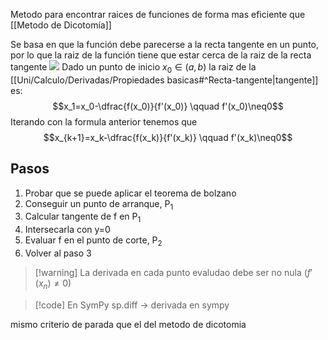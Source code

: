 Metodo para encontrar raices de funciones de forma mas eficiente que [[Metodo de Dicotomía]]

Se basa en que la función debe parecerse a la recta tangente en un punto, por lo que la raiz de la función tiene que estar cerca de la raiz de la recta tangente
<img src="https://luishervella.github.io/JB_Calculo1_UDC/_images/cap_der_newton.png" class="center">
Dado un punto de inicio $x_0 \in (a,b)$ la raiz de la [[Uni/Calculo/Derivadas/Propiedades basicas#^Recta-tangente|tangente]] es: $$x_1=x_0-\dfrac{f(x_0)}{f'(x_0)} \qquad f'(x_0)\neq0$$
Iterando con la formula anterior tenemos que $$x_{k+1}=x_k-\dfrac{f(x_k)}{f'(x_k)} \qquad f'(x_k)\neq0$$


## Pasos
1. Probar que se puede aplicar el teorema de bolzano
2. Conseguir un punto de arranque, P$_1$
3. Calcular tangente de f en P$_1$ 
4. Intersecarla con y=0
5. Evaluar f en el punto de corte, P$_2$
6. Volver al paso 3

> [!warning] La derivada en cada punto evaludao debe ser no nula ($f'(x_n)\neq 0$)

> [!code] En SymPy
> sp.diff -> derivada en sympy

mismo criterio de parada que el del metodo de dicotomia
